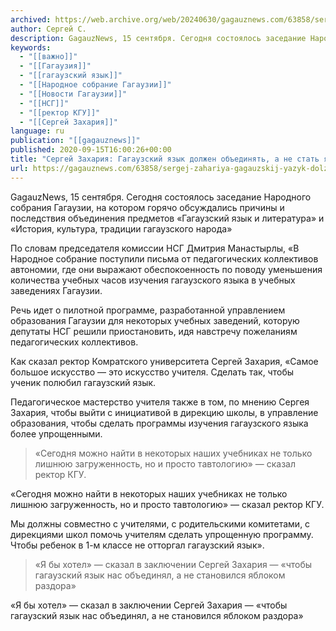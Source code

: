 ```yaml
---
archived: https://web.archive.org/web/20240630/gagauznews.com/63858/sergej-zahariya-gagauzskij-yazyk-dolzhen-obedinyat-a-ne-stat-yablokom-razdora.html
author: Сергей С.
description: GagauzNews, 15 сентября. Сегодня состоялось заседание Народного собрания Гагаузии, на котором горячо обсуждались причины и последствия объединения предметов «Гагаузский язык и литература» и «История, культура, традиции гагаузского народа» По словам председателя комиссии НСГ Дмитрия Манастырлы, «В Народное собрание поступили письма от педагогических коллективов автономии, где они выражают обеспокоенность по поводу уменьшения количества учебных часов изучения гагаузского языка в учебных заведениях Гагаузии. Речь идет о пилотной программе, разработанной управлением образования Гагаузии для некоторых учебных заведений, которую депутаты НСГ решили приостановить, идя навстречу пожеланиям педагогических коллективов. Как сказал ректор Комратского университета Сергей Захария, «Самое большое искусство — это искусство учителя. Сделать так, […]
keywords:
  - "[[важно]]"
  - "[[Гагаузия]]"
  - "[[гагаузский язык]]"
  - "[[Народное собрание Гагаузии]]"
  - "[[Новости Гагаузии]]"
  - "[[НСГ]]"
  - "[[ректор КГУ]]"
  - "[[Сергей Захария]]"
language: ru
publication: "[[gagauznews]]"
published: 2020-09-15T16:00:26+00:00
title: "Сергей Захария: Гагаузский язык должен объединять, а не стать яблоком раздора"
url: https://gagauznews.com/63858/sergej-zahariya-gagauzskij-yazyk-dolzhen-obedinyat-a-ne-stat-yablokom-razdora.html
---
```


GagauzNews, 15 сентября. Сегодня состоялось заседание Народного собрания Гагаузии, на котором горячо обсуждались причины и последствия объединения предметов «Гагаузский язык и литература» и «История, культура, традиции гагаузского народа»

По словам председателя комиссии НСГ Дмитрия Манастырлы, «В Народное собрание поступили письма от педагогических коллективов автономии, где они выражают обеспокоенность по поводу уменьшения количества учебных часов изучения гагаузского языка в учебных заведениях Гагаузии.

Речь идет о пилотной программе, разработанной управлением образования Гагаузии для некоторых учебных заведений, которую депутаты НСГ решили приостановить, идя навстречу пожеланиям педагогических коллективов.

Как сказал ректор Комратского университета Сергей Захария, «Самое большое искусство — это искусство учителя. Сделать так, чтобы ученик полюбил гагаузский язык.

Педагогическое мастерство учителя также в том, по мнению Сергея Захария, чтобы выйти с инициативой в дирекцию школы, в управление образования, чтобы сделать программы изучения гагаузского языка более упрощенными.

> «Сегодня можно найти в некоторых наших учебниках не только лишнюю загруженность, но и просто тавтологию» — сказал ректор КГУ.

«Сегодня можно найти в некоторых наших учебниках не только лишнюю загруженность, но и просто тавтологию» — сказал ректор КГУ.

Мы должны совместно с учителями, с родительскими комитетами, с дирекциями школ помочь учителям сделать упрощенную программу. Чтобы ребенок в 1-м классе не отторгал гагаузский язык».

> «Я бы хотел» — сказал в заключении Сергей Захария — «чтобы гагаузский язык нас объединял, а не становился яблоком раздора»

«Я бы хотел» — сказал в заключении Сергей Захария — «чтобы гагаузский язык нас объединял, а не становился яблоком раздора»